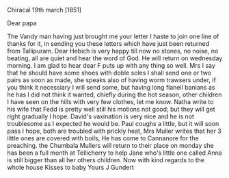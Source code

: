  Chiracal 19th march [1851]

Dear papa

The Vandy man having just brought me your letter I haste to join one line of thanks for it, in sending you these letters which have just been returned from Tallipuram. Dear Hebich is very happy till now no stones, no noise, no beating, all are quiet and hear the word of God. He will return on wednesday morning. I am glad to hear dear F puts up with any thing so well. Mrs I say that he should have some shoes with doble soles I shall send one or two pairs as soon as made, she speaks also of having worm trawsers under, if you think it necessiary I will send some, but having long flanell banians as he has I did not think it wanted, chiefly during the hot season, other children I have seen on the hills with very few clothes, let me know. Natha write to his wife that Fedd is pretty well still his motions not good; but they will get right gradually I hope. David's vaxination is very nice and he is not troublesome as I expected he would be. Paul coughs a little, but it will soon pass I hope, both are troubled with prickly heat, Mrs Muller writes that her 3 little ones are covered with boils, He has come to Cannanore for the preaching. the Chumbala Mullers will return to their place on monday she has been a full month at Tellicherry to help Jane who's little one called Anna is still bigger than all her others children. 
Now with kind regards to the whole house Kisses to baby
 Yours J Gundert

